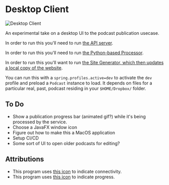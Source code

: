 # Desktop Client

![Desktop Client](https://github.com/bootiful-podcast/desktop/workflows/Desktop%20Application/badge.svg)

An experimental take on a desktop UI to the podcast publication usecase. 

In order to run this you'll need to run [the API server](https://github.com/bootiful-podcast/api). 

In order to run this you'll need to run [the Python-based Processor](https://github.com/bootiful-podcast/processor).

In order to run this you'll want to run [the Site Generator, which then updates a local copy of the website](https://github.com/bootiful-podcast/site-generator).
 
You can run this with a `spring.profiles.active=dev` to activate the `dev` profile and preload a `Podcast` instance to load. It depends on files for a particular real, past, podcast residing in your `$HOME/Dropbox/` folder.  

## To Do
* Show a publication progress bar (animated gif?) while it's being processed by the service.
* Choose a JavaFX window icon 
* Figure out how to make this a MacOS application
* Setup CI/CD
* Some sort of UI to open older podcasts for editing?

## Attributions
* This program uses [this icon](http://chittagongit.com/icon/icon-connected-8.html) to indicate connectivity.
* This program uses [this icon](https://loading.io/spinner/blocks/-rotating-squares-preloader-gif) to indicate progress.

    
